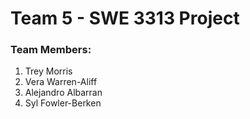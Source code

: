 # Team 5 - SWE 3313 Project

### Team Members:
1. Trey Morris	
2. Vera Warren-Aliff	
3. Alejandro Albarran
4. Syl Fowler-Berken 
